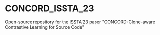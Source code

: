 # CONCORD_ISSTA_23
Open-source repository for the ISSTA'23 paper "CONCORD: Clone-aware Contrastive Learning for Source Code"
